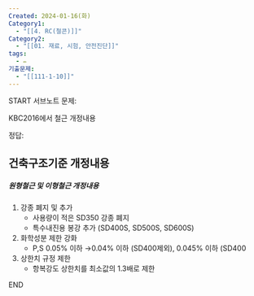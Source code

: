 ```yaml
---
Created: 2024-01-16(화)
Category1:
  - "[[4. RC(철콘)]]"
Category2:
  - "[[01. 재료, 시험, 안전진단]]"
tags:
  - ✏️
기출문제:
  - "[[111-1-10]]"
---
```

START
서브노트
문제:  

KBC2016에서 철근 개정내용

정답: 

## 건축구조기준 개정내용
##### 원형철근 및 이형철근 개정내용 
1. 강종 폐지 및 추가
	- 사용량이 적은 SD350 강종 폐지
	- 특수내진용 봉강 추가 (SD400S, SD500S, SD600S)
2. 화학성분 제한 강화
	- P,S 0.05% 이하 →0.04% 이하 (SD400제외), 0.045% 이하 (SD400
3. 상한치 규정 제한
	- 항복강도 상한치를 최소값의 1.3배로 제한
<!--ID: 1705381840722-->
END